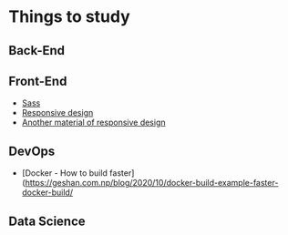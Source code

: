 # Things to study

## Back-End

## Front-End

* [Sass](https://sass-lang.com/) 
* [Responsive design](https://itnext.io/3-ways-to-implement-responsive-design-in-your-react-app-bcb6ee7eb424)
* [Another material of responsive design](https://www.toptal.com/responsive-web/introduction-to-responsive-web-design-pseudo-elements-media-queries)

## DevOps

* [Docker - How to build faster](https://geshan.com.np/blog/2020/10/docker-build-example-faster-docker-build/

## Data Science 
